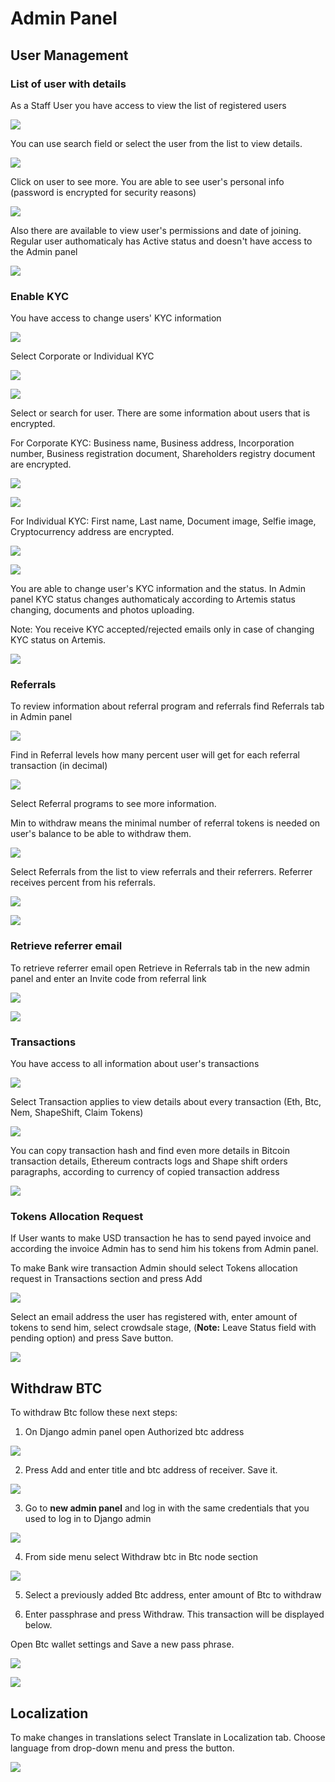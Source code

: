 # Admin Panel

## **User Management**

### **List of user with details**

As a Staff User you have access to view the list of registered users

![](../.gitbook/assets/image%20%287%29.png)

You can use search field or select the user from the list to view details.

![](../.gitbook/assets/image%20%2813%29.png)

Click on user to see more. You are able to see user's personal info \(password is encrypted for security reasons\)

![](../.gitbook/assets/image%20%2816%29.png)

Also there are available to view user's permissions and date of joining. Regular user authomaticaly has Active status and doesn't have access to the Admin panel

![](../.gitbook/assets/image%20%283%29.png)

### **Enable KYC**

You have access to change users' KYC information

![](../.gitbook/assets/image%20%2812%29.png)

Select Corporate or Individual KYC

![](../.gitbook/assets/image%20%2837%29.png)

![](../.gitbook/assets/image%20%2828%29.png)

Select or search for user. There are some information about users that is encrypted.

For Corporate KYC: Business name, Business address, Incorporation number, Business registration document, Shareholders registry document are encrypted.

![](../.gitbook/assets/image%20%286%29.png)

![](../.gitbook/assets/image%20%284%29.png)

For Individual KYC: First name, Last name, Document image, Selfie image, Cryptocurrency address are encrypted.

![](../.gitbook/assets/image%20%2830%29.png)

![](../.gitbook/assets/image%20%2835%29.png)

You are able to change user's KYC information and the status. In Admin panel KYC status changes authomaticaly according to Artemis status changing, documents and photos uploading.

Note: You receive KYC accepted/rejected emails only in case of changing KYC status on Artemis.

![](../.gitbook/assets/image%20%2832%29.png)



### **Referrals**

To review information about referral program and referrals find Referrals tab in Admin panel

![](../.gitbook/assets/image%20%2821%29.png)

Find in Referral levels how many percent user will get for each referral transaction \(in decimal\)

![](../.gitbook/assets/image%20%2833%29.png)

Select Referral programs to see more information.

Min to withdraw means the minimal number of referral tokens is needed on user's balance to be able to withdraw them.

![](../.gitbook/assets/image%20%2827%29.png)

Select Referrals from the list to view referrals and their referrers. Referrer receives percent from his referrals.

![](../.gitbook/assets/image%20%2823%29.png)

![](../.gitbook/assets/image%20%2810%29.png)

### **Retrieve referrer email**

To retrieve referrer email open Retrieve in Referrals tab in the new admin panel and enter an Invite code from referral link

![](../.gitbook/assets/image%20%2817%29.png)

![](../.gitbook/assets/image%20%2819%29.png)

### **Transactions**

You have access to all information about user's transactions

![](../.gitbook/assets/image%20%282%29.png)

Select Transaction applies to view details about every transaction \(Eth, Btc, Nem, ShapeShift, Claim Tokens\)

![](../.gitbook/assets/image%20%281%29.png)

You can copy transaction hash and find even more details in Bitcoin transaction details, Ethereum contracts logs and Shape shift orders paragraphs, according to currency of copied transaction address

![](../.gitbook/assets/image%20%2825%29.png)

### **Tokens Allocation Request**

If User wants to make USD transaction he has to send payed invoice and according the invoice Admin has to send him his tokens from Admin panel.

To make Bank wire transaction Admin should select Tokens allocation request in Transactions section and press Add

![](../.gitbook/assets/image.png)

Select an email address the user has registered with, enter amount of tokens to send him, select crowdsale stage, \(**Note:** Leave Status field with pending option\) and press Save button.

![](../.gitbook/assets/image%20%289%29.png)

## **Withdraw BTC**

To withdraw Btc follow these next steps:

1. On Django admin panel open Authorized btc address



![](../.gitbook/assets/image%20%2818%29.png)

2. Press Add and enter  title and btc address of receiver. Save it.

![](../.gitbook/assets/image%20%2826%29.png)

3. Go to **new admin panel** and log in with the same credentials that you used to log in to Django admin

![](../.gitbook/assets/image%20%2814%29.png)

4. From side menu select Withdraw btc in Btc node section

![](../.gitbook/assets/image%20%2831%29.png)

5. Select a previously added Btc address, enter amount of Btc to withdraw

6. Enter passphrase and press Withdraw. This transaction will be displayed below.

Open Btc wallet settings and Save a new pass phrase. 

![](../.gitbook/assets/image%20%2834%29.png)

![](../.gitbook/assets/image%20%285%29.png)

## Localization

To make changes in translations select Translate in Localization tab. Choose language from drop-down menu and press the button.

![](../.gitbook/assets/image%20%2838%29.png)

